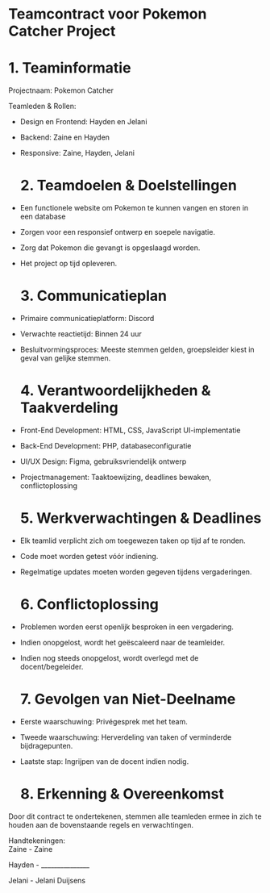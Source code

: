# Teamcontract voor Pokemon Catcher Project

# 1\. Teaminformatie

Projectnaam: Pokemon Catcher

Teamleden & Rollen:

* Design en Frontend: Hayden en Jelani  
* Backend: Zaine en Hayden  
* Responsive: Zaine, Hayden, Jelani

  # 2\. Teamdoelen & Doelstellingen

* Een functionele website om Pokemon te kunnen vangen en storen in een database  
* Zorgen voor een responsief ontwerp en soepele navigatie.  
* Zorg dat Pokemon die gevangt is opgeslaagd worden.  
* Het project op tijd opleveren.

  # 3\. Communicatieplan

* Primaire communicatieplatform: Discord  
* Verwachte reactietijd: Binnen 24 uur  
* Besluitvormingsproces: Meeste stemmen gelden, groepsleider kiest in geval van gelijke stemmen.

  # 4\. Verantwoordelijkheden & Taakverdeling

* Front-End Development: HTML, CSS, JavaScript UI-implementatie  
* Back-End Development: PHP, databaseconfiguratie  
* UI/UX Design: Figma, gebruiksvriendelijk ontwerp  
* Projectmanagement: Taaktoewijzing, deadlines bewaken, conflictoplossing

  # 

  # 5\. Werkverwachtingen & Deadlines

* Elk teamlid verplicht zich om toegewezen taken op tijd af te ronden.  
* Code moet worden getest vóór indiening.  
* Regelmatige updates moeten worden gegeven tijdens vergaderingen.

  # 6\. Conflictoplossing

* Problemen worden eerst openlijk besproken in een vergadering.  
* Indien onopgelost, wordt het geëscaleerd naar de teamleider.  
* Indien nog steeds onopgelost, wordt overlegd met de docent/begeleider.

  # 7\. Gevolgen van Niet-Deelname

* Eerste waarschuwing: Privégesprek met het team.  
* Tweede waarschuwing: Herverdeling van taken of verminderde bijdragepunten.  
* Laatste stap: Ingrijpen van de docent indien nodig.

  # 8\. Erkenning & Overeenkomst

Door dit contract te ondertekenen, stemmen alle teamleden ermee in zich te houden aan de bovenstaande regels en verwachtingen.

Handtekeningen:  
Zaine  \- Zaine

Hayden \- \_\_\_\_\_\_\_\_\_\_\_\_\_\_\_
   
Jelani \- Jelani Duijsens 

